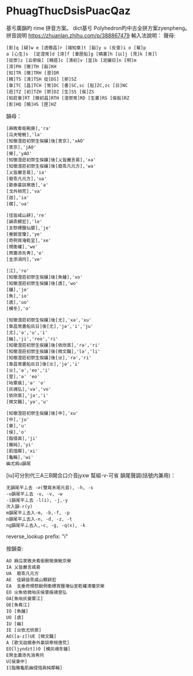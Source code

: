 # PhuagThucDsisPuacQaz
基亏廣韻旳 rime 拼音方案。
dict基亏 Polyhedron旳中古全拼方案zyenpheng。
拼音説明 https://zhuanlan.zhihu.com/p/388867479
輸入法說明：
  聲母:

    [影]q [疑]w e [透徹昌]r [端知章]t [谿]y u (反查)i o [幫]p 
    a [心生]s  [定澄常]d [滂]f [羣匣船]g [曉書]h [以]j [見]k [來]l
    [從崇]z [云邪俟] [精莊]c [淸初]v [並]b [泥孃日]n [明]m
    [滂]PH [徹]TH [谿]KH  
    [知]TR [徹]TRH [澄]DR
    [精]TS [淸]TSH 從[DS] [邪]SZ
    [章]TC [昌]TCH [常]DC [書]SC,sc [船]ZC,zc [日]NC
    [莊]TZ [初]TZH [崇]DZ [生]SS [俟]ZS
    [知莊章]RT [徹初昌]RTH [澄崇常]RD [生書]RS [俟船]RZ
    [影]HQ [曉]HS [匣]HZ　
  韻母：

    [麻敗肴銜刪庚],'ra'
    [瓜夬彎觥],'la'
    [知徹澄莊初崇生俟孃]後[衺京],'xAO'
    [衺京],'jAO'
    [榮],'yAO'
    [知徹澄莊初崇生俟孃]後[乂皆嚴言昜],'xa'
    [知徹澄莊初崇生俟孃]後[廢乖凡元方],'wa'
    [乂皆嚴言昜],'ia'
    [廢乖凡元方],'ua'
    [歌泰豪談寒唐],'a'
    [戈外桓荒],'va'
    [迦],'ia'
    [瘸],'ua'

    [佳皆咸山耕],'re'
    [媧乖鰥宏],'le'
    [支祭幖鹽仙嬰],'je'
    [垂銳宣瓊],'ye'
    [奇例宵淹乾呈],'xe'
    [規衞權],'we'
    [齊簫添先靑],'e'
    [圭添涓冋],'ve'

    [江],'ro'
    [知徹澄莊初崇生俟孃]後[魚鍾],'xo'
    [知徹澄莊初崇生俟孃]後[虞],'wo'
    [鍾],'jo'
    [魚],'io'
    [虞],'uo'
    [模冬],'o'

    [知徹澄莊初崇生俟孃]後[尤],'xə','xu'
    [章昌常書船㠯日]後[尤],'jə','i','ju'
    [尤],'ə','u','i'
    [幽],'ji','reo','ri'
    [知徹澄莊初崇生俟孃]後[依欣蒸],'rə','ri'
    [知徹澄莊初崇生俟孃]後[微文職],'lə','li'
    [知徹澄莊初崇生俟孃]後[㞢],'rə','ri'
    [章昌常書船㠯日]後[㞢],'jə','i'
    [㞢],'ə','eo','i'
    [登],'ə' 'eo'
    [咍覃痕],'ə' 'o'
    [灰魂弘],'və','vo'
    [依欣蒸],'jə','i'
    [微文職],'yə','u'

    [知徹澄莊初崇生俟孃]後[中],'xu'
    [中],'ju'
    [東],'u'
    [侯],'o'
    [脂侵眞],'ji'
    [錐純],'yi'
    [肌愔鄰],'xi'
    [龜輪],'wi'
    幽尤爲u韻尾
   [iu]可分別代三A三B開合口介音jyxw
   幫組-v-可省
  韻尾聲調(括號内兼用)：

    无韻尾平丄去 -∅(雙寫末尾元音), -h, -s
    -u韻尾平丄去 -u, -v, -w
    -i韻尾平丄去 -l(i), -j,-y
    次入韻-r(y)
    m韻尾平丄去入-m, -b,-f, -p
    n韻尾平丄去入-n, -d, -z, -t
    ng韻尾平丄去入,-c, -g, -q(x), -k
    
   reverse_lookup   prefix: "i"

按韻查:


    AO 麻瓜衺敗夬肴銜刪彎庚觥京榮
    IA 乂皆嚴言咸昜
    UA  廢乖凡元方
    AE  佳媧皆乖咸山鰥耕宏
    EA  支垂奇規祭銳例衞幖宵鹽淹仙宣乾權淸瓊京榮
    EO 㞢魚依微咍灰侯覃痕魂登弘
    OA[魚咍灰豪覃江]
    OE[魚肴江] 
    IO [魚鍾]
    UO [虞]
    IU [幽]
    IE [㞢依尤欣蒸]
    AO([a-z])UE [微文職]
    A [歌戈迦瘸泰外豪談寒桓唐荒]
    EO[ljyndzt])O [模灰魂冬鍾]
    E齊圭簫添先涓靑冋
    U[侯東中]
    I[脂錐龜肌幽侵愔眞純鄰輪]
